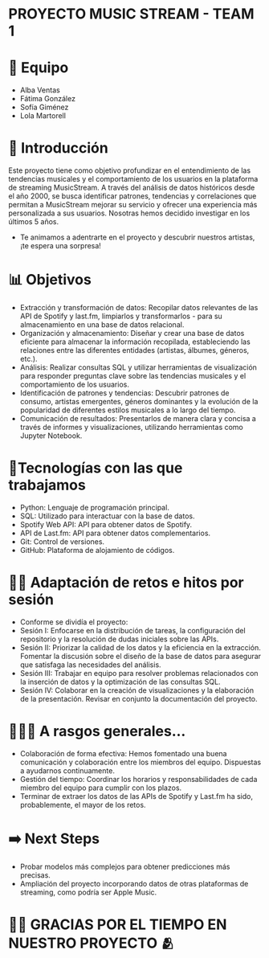 # PROYECTO MUSIC STREAM - TEAM 1 

# 👥 Equipo
- Alba Ventas
- Fátima González
- Sofía Giménez
- Lola Martorell

# 📌 Introducción
Este proyecto tiene como objetivo profundizar en el entendimiento de las tendencias musicales y el comportamiento de los usuarios en la plataforma de streaming MusicStream. A través del análisis de datos históricos desde el año 2000, se busca identificar patrones, tendencias y correlaciones que permitan a MusicStream mejorar su servicio y ofrecer una experiencia más personalizada a sus usuarios. Nosotras hemos decidido investigar en los últimos 5 años. 
* Te animamos a adentrarte en el proyecto y descubrir nuestros artistas, ¡te espera una sorpresa!

# 📊 Objetivos
- Extracción y transformación de datos: Recopilar datos relevantes de las API de Spotify y last.fm, limpiarlos y transformarlos - 
para su almacenamiento en una base de datos relacional.
- Organización y almacenamiento: Diseñar y crear una base de datos eficiente para almacenar la información recopilada, estableciendo las relaciones entre las diferentes entidades (artistas, álbumes, géneros, etc.).
- Análisis: Realizar consultas SQL y utilizar herramientas de visualización para responder preguntas clave sobre las tendencias musicales y el comportamiento de los usuarios.
- Identificación de patrones y tendencias: Descubrir patrones de consumo, artistas emergentes, géneros dominantes y la evolución de la popularidad de diferentes estilos musicales a lo largo del tiempo.
- Comunicación de resultados: Presentarlos de manera clara y concisa a través de informes y visualizaciones, utilizando herramientas como Jupyter Notebook.

# 📍Tecnologías con las que trabajamos
- Python: Lenguaje de programación principal.
- SQL: Utilizado para interactuar con la base de datos.
- Spotify Web API: API para obtener datos de Spotify.
- API de Last.fm: API para obtener datos complementarios.
- Git: Control de versiones.
- GitHub: Plataforma de alojamiento de códigos.

# 💪🏼 Adaptación de retos e hitos por sesión
- Conforme se dividía el proyecto: 
- Sesión I: Enfocarse en la distribución de tareas, la configuración del repositorio y la resolución de dudas iniciales sobre las APIs.
- Sesión II: Priorizar la calidad de los datos y la eficiencia en la extracción. Fomentar la discusión sobre el diseño de la base de datos para asegurar que satisfaga las necesidades del análisis.
- Sesión III: Trabajar en equipo para resolver problemas relacionados con la inserción de datos y la optimización de las consultas SQL.
- Sesión IV: Colaborar en la creación de visualizaciones y la elaboración de la presentación. Revisar en conjunto la documentación del proyecto.

# 👩🏻‍💻 A rasgos generales... 
- Colaboración de forma efectiva: Hemos fomentado una buena comunicación y colaboración entre los miembros del equipo. Dispuestas a ayudarnos continuamente. 
- Gestión del tiempo: Coordinar los horarios y responsabilidades de cada miembro del equipo para cumplir con los plazos.
- Terminar de extraer los datos de las APIs de Spotify y Last.fm ha sido, probablemente, el mayor de los retos.

# ➡️ Next Steps
- Probar modelos más complejos para obtener predicciones más precisas.
- Ampliación del proyecto incorporando datos de otras plataformas de streaming, como podría ser Apple Music.

# 🙏🏼 GRACIAS POR EL TIEMPO EN NUESTRO PROYECTO 🫂



